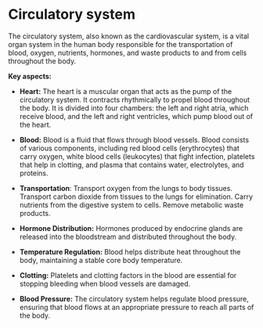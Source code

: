 # Circulatory system

The circulatory system, also known as the cardiovascular system, is a vital organ system in the human body responsible for the transportation of blood, oxygen, nutrients, hormones, and waste products to and from cells throughout the body.

**Key aspects:**

* **Heart:** The heart is a muscular organ that acts as the pump of the circulatory system. It contracts rhythmically to propel blood throughout the body. It is divided into four chambers: the left and right atria, which receive blood, and the left and right ventricles, which pump blood out of the heart.

* **Blood:** Blood is a fluid that flows through blood vessels. Blood consists of various components, including red blood cells (erythrocytes) that carry oxygen, white blood cells (leukocytes) that fight infection, platelets that help in clotting, and plasma that contains water, electrolytes, and proteins.

* **Transportation**: Transport oxygen from the lungs to body tissues. Transport carbon dioxide from tissues to the lungs for elimination. Carry nutrients from the digestive system to cells. Remove metabolic waste products.

* **Hormone Distribution:** Hormones produced by endocrine glands are released into the bloodstream and distributed throughout the body.

* **Temperature Regulation:** Blood helps distribute heat throughout the body, maintaining a stable core body temperature.

* **Clotting:** Platelets and clotting factors in the blood are essential for stopping bleeding when blood vessels are damaged.

* **Blood Pressure:** The circulatory system helps regulate blood pressure, ensuring that blood flows at an appropriate pressure to reach all parts of the body.
